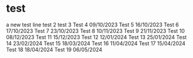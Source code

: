 # test
a new test line
test 2
test 3
Test 4 09/10/2023
Test 5 16/10/2023
Test 6 17/10/2023
Test 7 23/10/2023
Test 8 10/11/2023
Test 9 21/11/2023
Test 10 08/12/2023
Test 11 15/12/2023
Test 12 12/01/2024
Test 13 25/01/2024
Test 14 23/02/2024
Test 15 18/03/2024
Test 16 11/04/2024
Test 17 15/04/2024
Test 18 18/04/2024
Test 19 06/05/2024